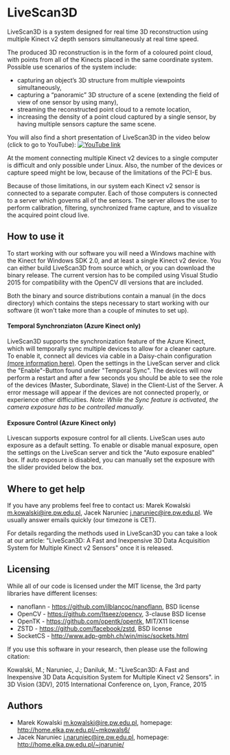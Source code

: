 # LiveScan3D #
LiveScan3D is a system designed for real time 3D reconstruction using multiple Kinect v2 depth sensors simultaneously at real time speed.

The produced 3D reconstruction is in the form of a coloured point cloud, with points from all of the Kinects placed in the same coordinate system. Possible use scenarios of the system include:
  * capturing an object’s 3D structure from multiple viewpoints simultaneously,
  * capturing a “panoramic” 3D structure of a scene (extending the field of view of one sensor by using many),
  * streaming the reconstructed point cloud to a remote location, 
  * increasing the density of a point cloud captured by a single sensor, by having multiple sensors capture the same scene.

You will also find a short presentation of LiveScan3D in the video below (click to go to YouTube):
[![YouTube link](http://img.youtube.com/vi/9y_WglwpJtE/0.jpg)](http://www.youtube.com/watch?v=9y_WglwpJtE)

At the moment connecting multiple Kinect v2 devices to a single computer is difficult and only possible under Linux. Also, the number of the devices or capture speed might be low, because of the limitations of the PCI-E bus.

Because of those limitations, in our system each Kinect v2 sensor is connected to a separate computer. Each of those computers is connected to a server which governs all of the sensors. The server allows the user to perform calibration, filtering, synchronized frame capture, and to visualize the acquired point cloud live.

## How to use it ##
To start working with our software you will need a Windows machine with the Kinect for Windows SDK 2.0, and at least a single Kinect v2 device. You can either build LiveScan3D from source which, or you can download the binary release. The current version has to be compiled using Visual Studio 2015 for compatibility with the OpenCV dll versions that are included.

Both the binary and source distributions contain a manual (in the docs directory) which contains the steps necessary to start working with our software (it won't take more than a couple of minutes to set up).

#### Temporal Synchronziaton (Azure Kinect only) ####
LiveScan3D supports the synchronization feature of the Azure Kinect, which will temporally sync multiple devices to allow for a cleaner capture.
To enable it, connect all devices via cable in a Daisy-chain configuration [(more information here)](https://docs.microsoft.com/en-us/azure/kinect-dk/multi-camera-sync/). Open the settings in the LiveScan server and click the "Enable"-Button found under "Temporal Sync". The devices will now perform a restart and after a few seconds you should be able to see the role of the devices (Master, Subordinate, Slave) in the Client-List of the Server. A error message will appear if the devices are not connected properly, or experience other difficulties. 
*Note: While the Sync feature is activated, the camera exposure has to be controlled manually.*

#### Exposure Control (Azure Kinect only) ####
Livescan supports exposure control for all clients. LiveScan uses auto exposure as a default setting. To enable or disable manual exposure, open the settings on the LiveScan server and tick the "Auto exposure enabled" box. If auto exposure is disabled, you can manually set the exposure with the slider provided below the box.


## Where to get help ##
If you have any problems feel free to contact us: Marek Kowalski <m.kowalski@ire.pw.edu.pl>, Jacek Naruniec <j.naruniec@ire.pw.edu.pl>. We usually answer emails quickly (our timezone is CET).

For details regarding the methods used in LiveScan3D you can take a look at our article: "LiveScan3D: A Fast and Inexpensive 3D Data Acquisition System for Multiple Kinect v2 Sensors" once it is released.

## Licensing ##
While all of our code is licensed under the MIT license, the 3rd party libraries have different licenses:
  * nanoflann - https://github.com/jlblancoc/nanoflann, BSD license
  * OpenCV - https://github.com/Itseez/opencv, 3-clause BSD license
  * OpenTK - https://github.com/opentk/opentk, MIT/X11 license
  * ZSTD - https://github.com/facebook/zstd, BSD license
  * SocketCS - http://www.adp-gmbh.ch/win/misc/sockets.html
 
If you use this software in your research, then please use the following citation:

Kowalski, M.; Naruniec, J.; Daniluk, M.: "LiveScan3D: A Fast and Inexpensive 3D Data
Acquisition System for Multiple Kinect v2 Sensors". in 3D Vision (3DV), 2015 International Conference on, Lyon, France, 2015

## Authors ##
  * Marek Kowalski <m.kowalski@ire.pw.edu.pl>, homepage: http://home.elka.pw.edu.pl/~mkowals6/
  * Jacek Naruniec <j.naruniec@ire.pw.edu.pl>, homepage: http://home.elka.pw.edu.pl/~jnarunie/
